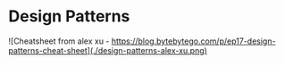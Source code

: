 # Design Patterns

![Cheatsheet from alex xu - https://blog.bytebytego.com/p/ep17-design-patterns-cheat-sheet](./design-patterns-alex-xu.png)
